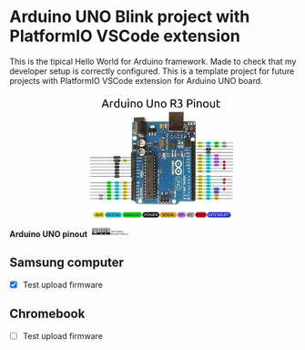 # Arduino UNO Blink project with PlatformIO VSCode extension

This is the tipical Hello World for Arduino framework.
Made to check that my developer setup is correctly configured.
This is a template project for future projects with PlatformIO VSCode extension for Arduino UNO board.

**Arduino UNO pinout**
<img src="./images/ArduinoUNOpinout.jpg" width="50%"/>

## Samsung computer

- [x] Test upload firmware

## Chromebook

- [ ] Test upload firmware
